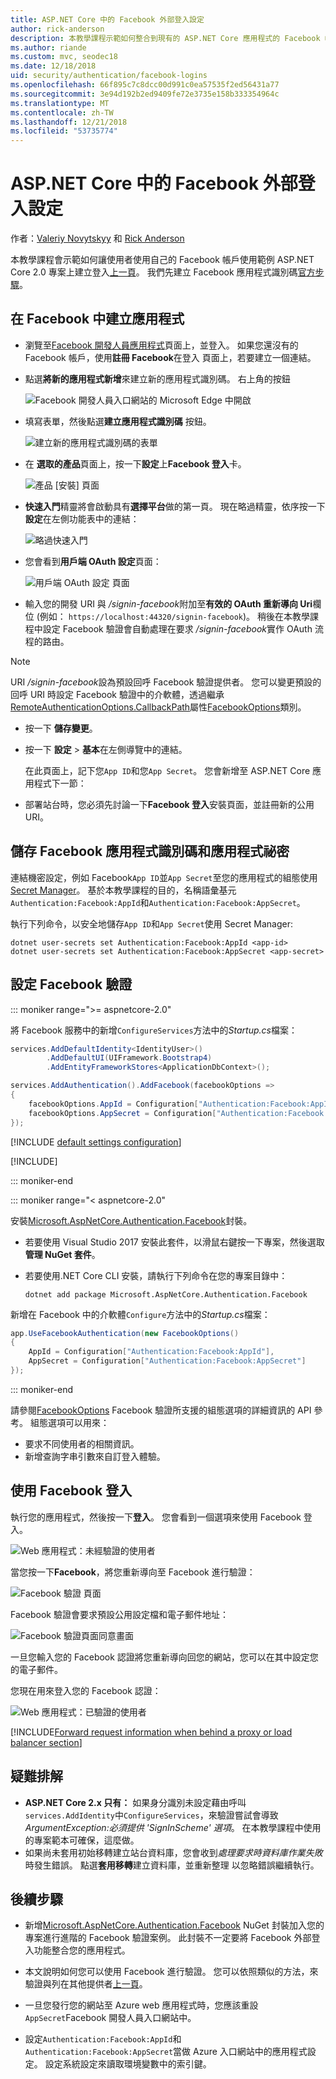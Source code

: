 ```yaml
---
title: ASP.NET Core 中的 Facebook 外部登入設定
author: rick-anderson
description: 本教學課程示範如何整合到現有的 ASP.NET Core 應用程式的 Facebook 帳戶使用者驗證。
ms.author: riande
ms.custom: mvc, seodec18
ms.date: 12/18/2018
uid: security/authentication/facebook-logins
ms.openlocfilehash: 66f895c7c8dcc00d991c0ea57535f2ed56431a77
ms.sourcegitcommit: 3e94d192b2ed9409fe72e3735e158b333354964c
ms.translationtype: MT
ms.contentlocale: zh-TW
ms.lasthandoff: 12/21/2018
ms.locfileid: "53735774"
---
```

# <a name="facebook-external-login-setup-in-aspnet-core"></a>ASP.NET Core 中的 Facebook 外部登入設定

作者：[Valeriy Novytskyy](https://github.com/01binary) 和 [Rick Anderson](https://twitter.com/RickAndMSFT)

本教學課程會示範如何讓使用者使用自己的 Facebook 帳戶使用範例 ASP.NET Core 2.0 專案上建立登入[上一頁](xref:security/authentication/social/index)。 我們先建立 Facebook 應用程式識別碼[官方步驟](https://developers.facebook.com)。

## <a name="create-the-app-in-facebook"></a>在 Facebook 中建立應用程式

* 瀏覽至[Facebook 開發人員應用程式](https://developers.facebook.com/apps/)頁面上，並登入。 如果您還沒有的 Facebook 帳戶，使用**註冊 Facebook**在登入 頁面上，若要建立一個連結。

* 點選**將新的應用程式新增**來建立新的應用程式識別碼。 右上角的按鈕

   ![Facebook 開發人員入口網站的 Microsoft Edge 中開啟](index/_static/FBMyApps.png)

* 填寫表單，然後點選**建立應用程式識別碼** 按鈕。

  ![建立新的應用程式識別碼的表單](index/_static/FBNewAppId.png)

* 在 **選取的產品**頁面上，按一下**設定**上**Facebook 登入**卡。

  ![產品 [安裝] 頁面](index/_static/FBProductSetup.png)

* **快速入門**精靈將會啟動具有**選擇平台**做的第一頁。 現在略過精靈，依序按一下**設定**在左側功能表中的連結：

  ![略過快速入門](index/_static/FBSkipQuickStart.png)

* 您會看到**用戶端 OAuth 設定**頁面：

  ![用戶端 OAuth 設定 頁面](index/_static/FBOAuthSetup.png)

* 輸入您的開發 URI 與 */signin-facebook*附加至**有效的 OAuth 重新導向 Uri**欄位 (例如： `https://localhost:44320/signin-facebook`)。 稍後在本教學課程中設定 Facebook 驗證會自動處理在要求 */signin-facebook*實作 OAuth 流程的路由。

> [!NOTE]
> URI */signin-facebook*設為預設回呼 Facebook 驗證提供者。 您可以變更預設的回呼 URI 時設定 Facebook 驗證中的介軟體，透過繼承[RemoteAuthenticationOptions.CallbackPath](/dotnet/api/microsoft.aspnetcore.authentication.remoteauthenticationoptions.callbackpath)屬性[FacebookOptions](/dotnet/api/microsoft.aspnetcore.authentication.facebook.facebookoptions)類別。

* 按一下 **儲存變更**。

* 按一下 **設定** > **基本**在左側導覽中的連結。

  在此頁面上，記下您`App ID`和您`App Secret`。 您會新增至 ASP.NET Core 應用程式下一節：

* 部署站台時，您必須先討論一下**Facebook 登入**安裝頁面，並註冊新的公用 URI。

## <a name="store-facebook-app-id-and-app-secret"></a>儲存 Facebook 應用程式識別碼和應用程式祕密

連結機密設定，例如 Facebook`App ID`並`App Secret`至您的應用程式的組態使用[Secret Manager](xref:security/app-secrets)。 基於本教學課程的目的，名稱語彙基元`Authentication:Facebook:AppId`和`Authentication:Facebook:AppSecret`。

執行下列命令，以安全地儲存`App ID`和`App Secret`使用 Secret Manager:

```console
dotnet user-secrets set Authentication:Facebook:AppId <app-id>
dotnet user-secrets set Authentication:Facebook:AppSecret <app-secret>
```

## <a name="configure-facebook-authentication"></a>設定 Facebook 驗證

::: moniker range=">= aspnetcore-2.0"

將 Facebook 服務中的新增`ConfigureServices`方法中的*Startup.cs*檔案：

```csharp
services.AddDefaultIdentity<IdentityUser>()
        .AddDefaultUI(UIFramework.Bootstrap4)
        .AddEntityFrameworkStores<ApplicationDbContext>();

services.AddAuthentication().AddFacebook(facebookOptions =>
{
    facebookOptions.AppId = Configuration["Authentication:Facebook:AppId"];
    facebookOptions.AppSecret = Configuration["Authentication:Facebook:AppSecret"];
});
```

[!INCLUDE [default settings configuration](includes/default-settings.md)]

[!INCLUDE[](includes/chain-auth-providers.md)]

::: moniker-end

::: moniker range="< aspnetcore-2.0"

安裝[Microsoft.AspNetCore.Authentication.Facebook](https://www.nuget.org/packages/Microsoft.AspNetCore.Authentication.Facebook)封裝。

* 若要使用 Visual Studio 2017 安裝此套件，以滑鼠右鍵按一下專案，然後選取**管理 NuGet 套件**。
* 若要使用.NET Core CLI 安裝，請執行下列命令在您的專案目錄中：

   `dotnet add package Microsoft.AspNetCore.Authentication.Facebook`

新增在 Facebook 中的介軟體`Configure`方法中的*Startup.cs*檔案：

```csharp
app.UseFacebookAuthentication(new FacebookOptions()
{
    AppId = Configuration["Authentication:Facebook:AppId"],
    AppSecret = Configuration["Authentication:Facebook:AppSecret"]
});
```

::: moniker-end

請參閱[FacebookOptions](/dotnet/api/microsoft.aspnetcore.builder.facebookoptions) Facebook 驗證所支援的組態選項的詳細資訊的 API 參考。 組態選項可以用來：

* 要求不同使用者的相關資訊。
* 新增查詢字串引數來自訂登入體驗。

## <a name="sign-in-with-facebook"></a>使用 Facebook 登入

執行您的應用程式，然後按一下**登入**。 您會看到一個選項來使用 Facebook 登入。

![Web 應用程式：未經驗證的使用者](index/_static/DoneFacebook.png)

當您按一下**Facebook**，將您重新導向至 Facebook 進行驗證：

![Facebook 驗證 頁面](index/_static/FBLogin.png)

Facebook 驗證會要求預設公用設定檔和電子郵件地址：

![Facebook 驗證頁面同意畫面](index/_static/FBLoginDone.png)

一旦您輸入您的 Facebook 認證將您重新導向回您的網站，您可以在其中設定您的電子郵件。

您現在用來登入您的 Facebook 認證：

![Web 應用程式：已驗證的使用者](index/_static/Done.png)

[!INCLUDE[Forward request information when behind a proxy or load balancer section](includes/forwarded-headers-middleware.md)]

## <a name="troubleshooting"></a>疑難排解

* **ASP.NET Core 2.x 只有：** 如果身分識別未設定藉由呼叫`services.AddIdentity`中`ConfigureServices`，來驗證嘗試會導致*ArgumentException:必須提供 'SignInScheme' 選項*。 在本教學課程中使用的專案範本可確保，這麼做。
* 如果尚未套用初始移轉建立站台資料庫，您會收到*處理要求時資料庫作業失敗*時發生錯誤。 點選**套用移轉**建立資料庫，並重新整理 以忽略錯誤繼續執行。

## <a name="next-steps"></a>後續步驟

* 新增[Microsoft.AspNetCore.Authentication.Facebook](https://www.nuget.org/packages/Microsoft.AspNetCore.Authentication.Facebook) NuGet 封裝加入您的專案進行進階的 Facebook 驗證案例。 此封裝不一定要將 Facebook 外部登入功能整合您的應用程式。 

* 本文說明如何您可以使用 Facebook 進行驗證。 您可以依照類似的方法，來驗證與列在其他提供者[上一頁](xref:security/authentication/social/index)。

* 一旦您發行您的網站至 Azure web 應用程式時，您應該重設`AppSecret`Facebook 開發人員入口網站中。

* 設定`Authentication:Facebook:AppId`和`Authentication:Facebook:AppSecret`當做 Azure 入口網站中的應用程式設定。 設定系統設定來讀取環境變數中的索引鍵。
